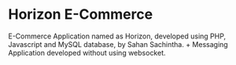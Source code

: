# Horizon E-Commerce

E-Commerce Application named as Horizon, developed using PHP, Javascript and MySQL database, by Sahan Sachintha. + Messaging Application developed without using websocket.